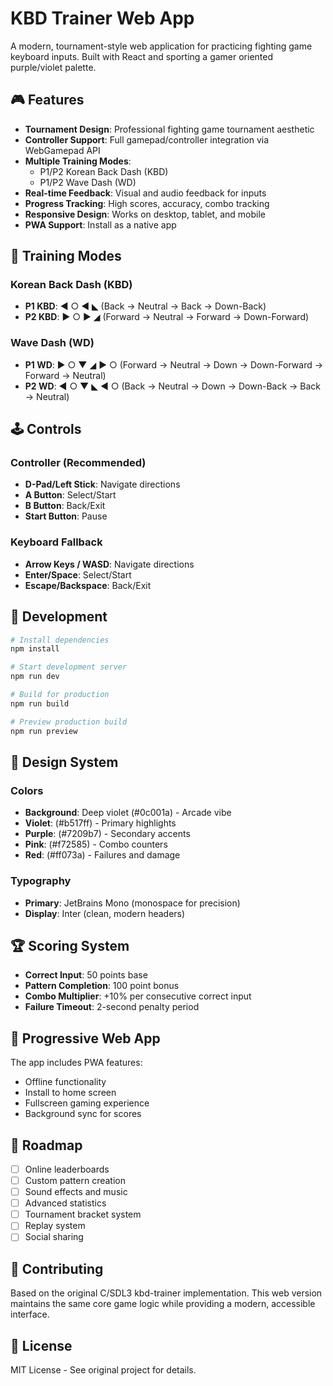 # KBD Trainer Web App

A modern, tournament-style web application for practicing fighting game keyboard inputs. Built with React and sporting a gamer oriented purple/violet palette.

## 🎮 Features

- **Tournament Design**: Professional fighting game tournament aesthetic
- **Controller Support**: Full gamepad/controller integration via WebGamepad API
- **Multiple Training Modes**:
  - P1/P2 Korean Back Dash (KBD)
  - P1/P2 Wave Dash (WD)
- **Real-time Feedback**: Visual and audio feedback for inputs
- **Progress Tracking**: High scores, accuracy, combo tracking
- **Responsive Design**: Works on desktop, tablet, and mobile
- **PWA Support**: Install as a native app

## 🎯 Training Modes

### Korean Back Dash (KBD)
- **P1 KBD**: ◄ ○ ◄ ◣ (Back → Neutral → Back → Down-Back)
- **P2 KBD**: ► ○ ► ◢ (Forward → Neutral → Forward → Down-Forward)

### Wave Dash (WD)
- **P1 WD**: ► ○ ▼ ◢ ► ○ (Forward → Neutral → Down → Down-Forward → Forward → Neutral)
- **P2 WD**: ◄ ○ ▼ ◣ ◄ ○ (Back → Neutral → Down → Down-Back → Back → Neutral)

## 🕹️ Controls

### Controller (Recommended)
- **D-Pad/Left Stick**: Navigate directions
- **A Button**: Select/Start
- **B Button**: Back/Exit
- **Start Button**: Pause

### Keyboard Fallback
- **Arrow Keys / WASD**: Navigate directions
- **Enter/Space**: Select/Start
- **Escape/Backspace**: Back/Exit

## 🚀 Development

```bash
# Install dependencies
npm install

# Start development server
npm run dev

# Build for production
npm run build

# Preview production build
npm run preview
```

## 🎨 Design System

### Colors
- **Background**: Deep violet (#0c001a) - Arcade vibe
- **Violet**: (#b517ff) - Primary highlights
- **Purple**: (#7209b7) - Secondary accents
- **Pink**: (#f72585) - Combo counters
- **Red**: (#ff073a) - Failures and damage

### Typography
- **Primary**: JetBrains Mono (monospace for precision)
- **Display**: Inter (clean, modern headers)

## 🏆 Scoring System

- **Correct Input**: 50 points base
- **Pattern Completion**: 100 point bonus
- **Combo Multiplier**: +10% per consecutive correct input
- **Failure Timeout**: 2-second penalty period

## 📱 Progressive Web App

The app includes PWA features:
- Offline functionality
- Install to home screen
- Fullscreen gaming experience
- Background sync for scores

## 🎯 Roadmap

- [ ] Online leaderboards
- [ ] Custom pattern creation
- [ ] Sound effects and music
- [ ] Advanced statistics
- [ ] Tournament bracket system
- [ ] Replay system
- [ ] Social sharing

## 🤝 Contributing

Based on the original C/SDL3 kbd-trainer implementation. This web version maintains the same core game logic while providing a modern, accessible interface.

## 📄 License

MIT License - See original project for details.
